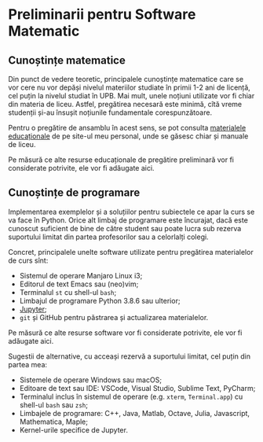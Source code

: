 # Preliminarii pentru Software Matematic

## Cunoștințe matematice
Din punct de vedere teoretic, principalele cunoștințe matematice
care se vor cere nu vor depăși nivelul materiilor studiate în primii
1-2 ani de licență, cel puțin la nivelul studiat în UPB. Mai mult,
unele noțiuni utilizate vor fi chiar din materia de liceu. Astfel,
pregătirea necesară este minimă, cîtă vreme studenții și-au însușit
noțiunile fundamentale corespunzătoare.

Pentru o pregătire de ansamblu în acest sens, se pot consulta
[materialele educaționale](https://adrianmanea.xyz/pages/4-didactica.php) de pe site-ul meu personal, unde se găsesc
chiar și manuale de liceu.

Pe măsură ce alte resurse educaționale de pregătire preliminară
vor fi considerate potrivite, ele vor fi adăugate aici.

## Cunoștințe de programare
Implementarea exemplelor și a soluțiilor pentru subiectele ce apar
la curs se va face în Python. Orice alt limbaj de programare este
încurajat, dacă este cunoscut suficient de bine de către student
sau poate lucra sub rezerva suportului limitat din partea profesorilor
sau a celorlalți colegi.

Concret, principalele unelte software utilizate pentru pregătirea
materialelor de curs sînt:
- Sistemul de operare Manjaro Linux i3;
- Editorul de text Emacs sau (neo)vim;
- Terminalul `st` cu shell-ul `bash`;
- Limbajul de programare Python 3.8.6 sau ulterior;
- [Jupyter](https://jupyter.org/);
- `git` și GitHub pentru păstrarea și actualizarea materialelor.

Pe măsură ce alte resurse software vor fi considerate potrivite, ele vor
fi adăugate aici.

Sugestii de alternative, cu acceași rezervă a suportului limitat, cel puțin
din partea mea:
- Sistemele de operare Windows sau macOS;
- Editoare de text sau IDE: VSCode, Visual Studio, Sublime Text, PyCharm;
- Terminalul inclus în sistemul de operare (e.g. `xterm`, `Terminal.app`) cu shell-ul `bash` sau `zsh`;
- Limbajele de programare: C++, Java, Matlab, Octave, Julia, Javascript, Mathematica, Maple;
- Kernel-urile specifice de Jupyter.
